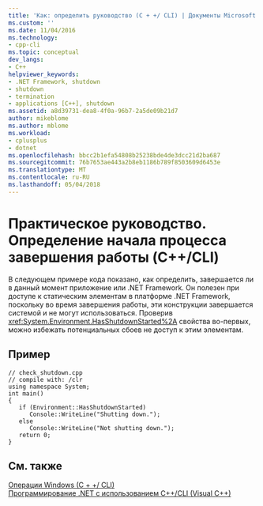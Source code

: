 ```yaml
---
title: 'Как: определить руководство (C + +/ CLI) | Документы Microsoft'
ms.custom: ''
ms.date: 11/04/2016
ms.technology:
- cpp-cli
ms.topic: conceptual
dev_langs:
- C++
helpviewer_keywords:
- .NET Framework, shutdown
- shutdown
- termination
- applications [C++], shutdown
ms.assetid: a8d39731-dea8-4f0a-96b7-2a5de09b21d7
author: mikeblome
ms.author: mblome
ms.workload:
- cplusplus
- dotnet
ms.openlocfilehash: bbcc2b1efa54808b25238bde4de3dcc21d2ba687
ms.sourcegitcommit: 76b7653ae443a2b8eb1186b789f8503609d6453e
ms.translationtype: MT
ms.contentlocale: ru-RU
ms.lasthandoff: 05/04/2018
---
```

# <a name="how-to-determine-if-shutdown-has-started-ccli"></a>Практическое руководство. Определение начала процесса завершения работы (C++/CLI)
В следующем примере кода показано, как определить, завершается ли в данный момент приложение или .NET Framework. Он полезен при доступе к статическим элементам в платформе .NET Framework, поскольку во время завершения работы, эти конструкции завершается системой и не могут использоваться. Проверив <xref:System.Environment.HasShutdownStarted%2A> свойства во-первых, можно избежать потенциальных сбоев не доступ к этим элементам.  
  
## <a name="example"></a>Пример  
  
```  
// check_shutdown.cpp  
// compile with: /clr  
using namespace System;  
int main()   
{  
   if (Environment::HasShutdownStarted)  
      Console::WriteLine("Shutting down.");  
   else  
      Console::WriteLine("Not shutting down.");  
   return 0;  
}  
```  
  
## <a name="see-also"></a>См. также  
 [Операции Windows (C + +/ CLI)](../dotnet/windows-operations-cpp-cli.md)   
 [Программирование .NET с использованием C++/CLI (Visual C++)](../dotnet/dotnet-programming-with-cpp-cli-visual-cpp.md)